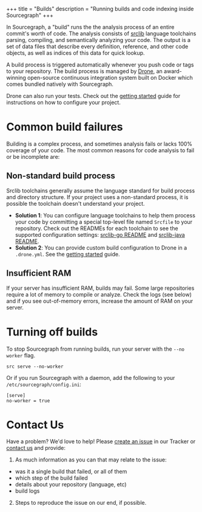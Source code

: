 +++
title = "Builds"
description = "Running builds and code indexing inside Sourcegraph"
+++

In Sourcegraph, a "build" runs the the analysis process of an entire
commit's worth of code. The analysis consists of
[srclib](https://srclib.org) language toolchains parsing,
compiling, and semantically analyzing your code. The output is a set
of data files that describe every definition, reference, and other
code objects, as well as indices of this data for quick lookup.

A build process is triggered automatically whenever you push code
or tags to your repository. The build process is managed by
[Drone](https://github.com/drone/drone), an award-winning open-source
continuous integration system built on Docker which comes bundled
natively with Sourcegraph.

Drone can also run your tests. Check out the [getting started](http://readme.drone.io/usage/overview/)
guide for instructions on how to configure your project.

# Common build failures

Building is a complex process, and sometimes analysis fails or lacks 100%
coverage of your code. The most common reasons for code analysis to fail or
be incomplete are:

## Non-standard build process

Srclib toolchains generally assume the language standard for build process and directory structure. If your project uses a non-standard process, it is possible the toolchain doesn't understand your project.

* **Solution 1**: You can configure language toolchains to help them
  process your code by committing a special top-level file named
  `Srcfile` to your repository. Check out the READMEs for each
  toolchain to see the supported configuration settings:
  [srclib-go README](https://sourcegraph.com/sourcegraph/srclib-go)
  and
  [srclib-java README](https://sourcegraph.com/sourcegraph/srclib-java).
* **Solution 2**: You can provide custom build configuration to Drone in a `.drone.yml`. See the
  [getting started](http://readme.drone.io/usage/overview/) guide.

## Insufficient RAM

If your server has insufficient RAM, builds may fail. Some large repositories require a lot of memory to compile or analyze. Check the logs (see below) and if you see out-of-memory errors, increase the amount of RAM on your server.

# Turning off builds

To stop Sourcegraph from running builds, run your server with the `--no worker` flag.

```
src serve --no-worker
```

Or if you run Sourcegraph with a daemon, add the following to your `/etc/sourcegraph/config.ini`:

```
[serve]
no-worker = true
```

# Contact Us

Have a problem? We'd love to help! Please
[create an issue](https://src.sourcegraph.com/sourcegraph/.tracker/new) in our Tracker or
[contact us](mailto:help@sourcegraph.com) and provide:

1. As much information as you can that may relate to the issue:
  - was it a single build that failed, or all of them
  - which step of the build failed
  - details about your repository (language, etc)
  - build logs
2. Steps to reproduce the issue on our end, if possible.
